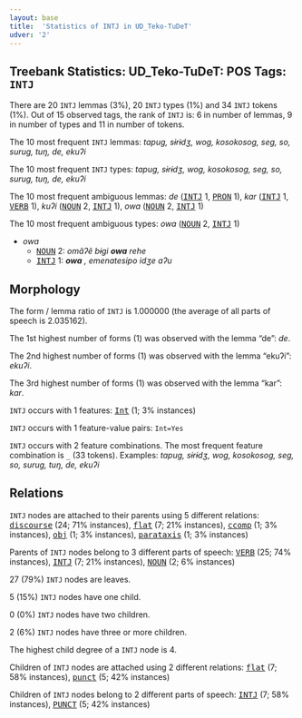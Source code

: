 ```yaml
---
layout: base
title:  'Statistics of INTJ in UD_Teko-TuDeT'
udver: '2'
---
```


## Treebank Statistics: UD_Teko-TuDeT: POS Tags: `INTJ`

There are 20 `INTJ` lemmas (3%), 20 `INTJ` types (1%) and 34 `INTJ` tokens (1%).
Out of 15 observed tags, the rank of `INTJ` is: 6 in number of lemmas, 9 in number of types and 11 in number of tokens.

The 10 most frequent `INTJ` lemmas: <em>tapug, sɨrɨdʒ, wog, kosokosog, seg, so, surug, tuŋ, de, ekuʔi</em>

The 10 most frequent `INTJ` types:  <em>tapug, sɨrɨdʒ, wog, kosokosog, seg, so, surug, tuŋ, de, ekuʔi</em>

The 10 most frequent ambiguous lemmas: <em>de</em> (<tt><a href="eme_tudet-pos-INTJ.html">INTJ</a></tt> 1, <tt><a href="eme_tudet-pos-PRON.html">PRON</a></tt> 1), <em>kar</em> (<tt><a href="eme_tudet-pos-INTJ.html">INTJ</a></tt> 1, <tt><a href="eme_tudet-pos-VERB.html">VERB</a></tt> 1), <em>kuʔi</em> (<tt><a href="eme_tudet-pos-NOUN.html">NOUN</a></tt> 2, <tt><a href="eme_tudet-pos-INTJ.html">INTJ</a></tt> 1), <em>owa</em> (<tt><a href="eme_tudet-pos-NOUN.html">NOUN</a></tt> 2, <tt><a href="eme_tudet-pos-INTJ.html">INTJ</a></tt> 1)

The 10 most frequent ambiguous types:  <em>owa</em> (<tt><a href="eme_tudet-pos-NOUN.html">NOUN</a></tt> 2, <tt><a href="eme_tudet-pos-INTJ.html">INTJ</a></tt> 1)


* <em>owa</em>
  * <tt><a href="eme_tudet-pos-NOUN.html">NOUN</a></tt> 2: <em>omãʔẽ bɨgi <b>owa</b> rehe</em>
  * <tt><a href="eme_tudet-pos-INTJ.html">INTJ</a></tt> 1: <em><b>owa</b> , emenatesipo idʒe aʔu</em>

## Morphology

The form / lemma ratio of `INTJ` is 1.000000 (the average of all parts of speech is 2.035162).

The 1st highest number of forms (1) was observed with the lemma “de”: <em>de</em>.

The 2nd highest number of forms (1) was observed with the lemma “ekuʔi”: <em>ekuʔi</em>.

The 3rd highest number of forms (1) was observed with the lemma “kar”: <em>kar</em>.

`INTJ` occurs with 1 features: <tt><a href="eme_tudet-feat-Int.html">Int</a></tt> (1; 3% instances)

`INTJ` occurs with 1 feature-value pairs: `Int=Yes`

`INTJ` occurs with 2 feature combinations.
The most frequent feature combination is `_` (33 tokens).
Examples: <em>tapug, sɨrɨdʒ, wog, kosokosog, seg, so, surug, tuŋ, de, ekuʔi</em>


## Relations

`INTJ` nodes are attached to their parents using 5 different relations: <tt><a href="eme_tudet-dep-discourse.html">discourse</a></tt> (24; 71% instances), <tt><a href="eme_tudet-dep-flat.html">flat</a></tt> (7; 21% instances), <tt><a href="eme_tudet-dep-ccomp.html">ccomp</a></tt> (1; 3% instances), <tt><a href="eme_tudet-dep-obj.html">obj</a></tt> (1; 3% instances), <tt><a href="eme_tudet-dep-parataxis.html">parataxis</a></tt> (1; 3% instances)

Parents of `INTJ` nodes belong to 3 different parts of speech: <tt><a href="eme_tudet-pos-VERB.html">VERB</a></tt> (25; 74% instances), <tt><a href="eme_tudet-pos-INTJ.html">INTJ</a></tt> (7; 21% instances), <tt><a href="eme_tudet-pos-NOUN.html">NOUN</a></tt> (2; 6% instances)

27 (79%) `INTJ` nodes are leaves.

5 (15%) `INTJ` nodes have one child.

0 (0%) `INTJ` nodes have two children.

2 (6%) `INTJ` nodes have three or more children.

The highest child degree of a `INTJ` node is 4.

Children of `INTJ` nodes are attached using 2 different relations: <tt><a href="eme_tudet-dep-flat.html">flat</a></tt> (7; 58% instances), <tt><a href="eme_tudet-dep-punct.html">punct</a></tt> (5; 42% instances)

Children of `INTJ` nodes belong to 2 different parts of speech: <tt><a href="eme_tudet-pos-INTJ.html">INTJ</a></tt> (7; 58% instances), <tt><a href="eme_tudet-pos-PUNCT.html">PUNCT</a></tt> (5; 42% instances)

